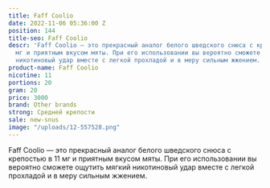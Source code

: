 ```yaml
---
title: Faff Coolio
date: 2022-11-06 05:36:00 Z
position: 144
title-seo: Faff Coolio
descr: 'Faff Coolio — это прекрасный аналог белого шведского снюса с крепостью в 11
  мг и приятным вкусом мяты. При его использовании вы вероятно сможете ощутить мягкий
  никотиновый удар вместе с легкой прохладой и в меру сильным жжением. '
product-name: Faff Coolio
nicotine: 11
portions: 20
gram: 20
price: 3000
brand: Other brands
strong: Средней крепости
sale: new-snus
image: "/uploads/12-557528.png"
---
```


Faff Coolio — это прекрасный аналог белого шведского снюса с крепостью в 11 мг и приятным вкусом мяты. При его использовании вы вероятно сможете ощутить мягкий никотиновый удар вместе с легкой прохладой и в меру сильным жжением. 